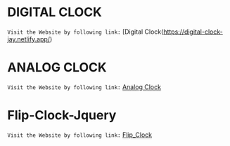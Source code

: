 # DIGITAL CLOCK

`Visit the Website by following link:` [Digital Clock(https://digital-clock-jay.netlify.app/)

# ANALOG CLOCK

`Visit the Website by following link:` [Analog Clock](https://analog-clock-jay.netlify.app/)

# Flip-Clock-Jquery

`Visit the Website by following link:` [Flip_Clock](https://flip-clock-jquery.netlify.app/)